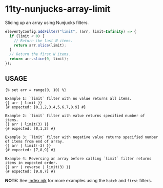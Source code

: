# 11ty-nunjucks-array-limit

Slicing up an array using Nunjucks filters.

```js
eleventyConfig.addFilter("limit", (arr, limit=Infinity) => {
  if (limit < 0) {
    // Return the last N items.
    return arr.slice(limit);
  }
  // Return the first N items.
  return arr.slice(0, limit);
});
```

## USAGE

```njk
{% set arr = range(0, 10) %}

Example 1: `limit` filter with no value returns all items.
{{ arr | limit }}
{# expected: [0,1,2,3,4,5,6,7,8,9] #}

Example 2: `limit` filter with value returns specified number of items.
{{ arr | limit(3) }}
{# expected: [0,1,2] #}

Example 3: `limit` filter with negative value returns specified number of items from end of array.
{{ arr | limit(-3) }}
{# expected: [7,8,9] #}

Example 4: Reversing an array before calling `limit` filter returns items in expected order.
{{ arr | reverse | limit(3) }}
{# expected: [9,8,7] #}
```

**NOTE:** See [index.njk](index.njk) for more examples using the `batch` and `first` filters.
